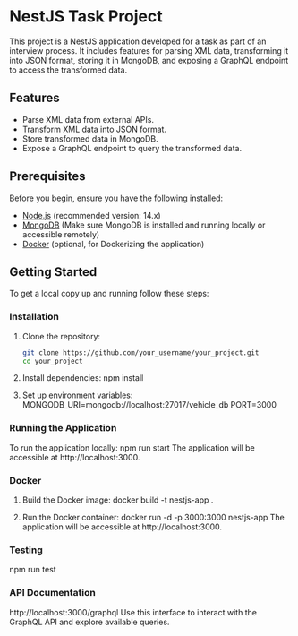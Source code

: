 # NestJS Task Project

This project is a NestJS application developed for a task as part of an interview process. It includes features for parsing XML data, transforming it into JSON format, storing it in MongoDB, and exposing a GraphQL endpoint to access the transformed data.

## Features

- Parse XML data from external APIs.
- Transform XML data into JSON format.
- Store transformed data in MongoDB.
- Expose a GraphQL endpoint to query the transformed data.

## Prerequisites

Before you begin, ensure you have the following installed:

- [Node.js](https://nodejs.org/) (recommended version: 14.x)
- [MongoDB](https://www.mongodb.com/) (Make sure MongoDB is installed and running locally or accessible remotely)
- [Docker](https://www.docker.com/get-started) (optional, for Dockerizing the application)

## Getting Started

To get a local copy up and running follow these steps:

### Installation

1. Clone the repository:

   ```bash
   git clone https://github.com/your_username/your_project.git
   cd your_project
2. Install dependencies:
   npm install
3. Set up environment variables:
   MONGODB_URI=mongodb://localhost:27017/vehicle_db
   PORT=3000

### Running the Application

  To run the application locally:
    npm run start
  The application will be accessible at http://localhost:3000.

### Docker

1. Build the Docker image:
  docker build -t nestjs-app .

2. Run the Docker container:
  docker run -d -p 3000:3000 nestjs-app
  The application will be accessible at http://localhost:3000.

### Testing

  npm run test

### API Documentation

  http://localhost:3000/graphql
  Use this interface to interact with the GraphQL API and explore available queries.

  